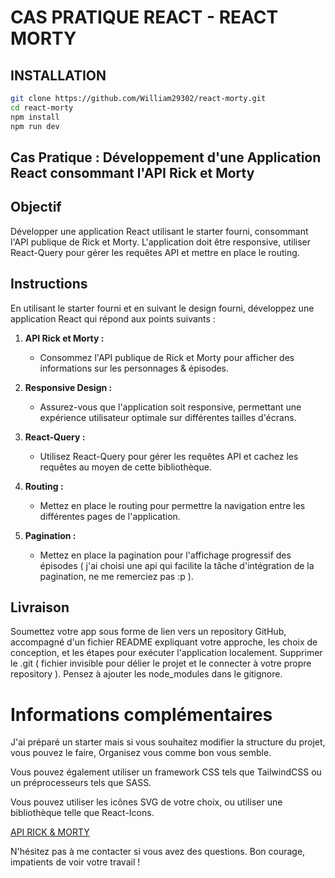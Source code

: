 # CAS PRATIQUE REACT - REACT MORTY

## INSTALLATION

```bash
git clone https://github.com/William29302/react-morty.git
cd react-morty
npm install
npm run dev
```

## Cas Pratique : Développement d'une Application React consommant l'API Rick et Morty

## Objectif

Développer une application React utilisant le starter fourni, consommant l'API publique de Rick et Morty. L'application doit être responsive, utiliser React-Query pour gérer les requêtes API et mettre en place le routing.

## Instructions

En utilisant le starter fourni et en suivant le design fourni, développez une application React qui répond aux points suivants :

1. **API Rick et Morty :**

   - Consommez l'API publique de Rick et Morty pour afficher des informations sur les personnages & épisodes.

2. **Responsive Design :**

   - Assurez-vous que l'application soit responsive, permettant une expérience utilisateur optimale sur différentes tailles d'écrans.

3. **React-Query :**

   - Utilisez React-Query pour gérer les requêtes API et cachez les requêtes au moyen de cette bibliothèque.

4. **Routing :**

   - Mettez en place le routing pour permettre la navigation entre les différentes pages de l'application.

5. **Pagination :**
   - Mettez en place la pagination pour l'affichage progressif des épisodes ( j'ai choisi une api qui facilite la tâche d'intégration de la pagination, ne me remerciez pas :p ).

## Livraison

Soumettez votre app sous forme de lien vers un repository GitHub, accompagné d'un fichier README expliquant votre approche, les choix de conception, et les étapes pour exécuter l'application localement. Supprimer le .git ( fichier invisible pour délier le projet et le connecter à votre propre repository ). Pensez à ajouter les node_modules dans le gitignore.

# Informations complémentaires

J'ai préparé un starter mais si vous souhaitez modifier la structure du projet, vous pouvez le faire, Organisez vous comme bon vous semble.

Vous pouvez également utiliser un framework CSS tels que TailwindCSS ou un préprocesseurs tels que SASS.

Vous pouvez utiliser les icônes SVG de votre choix, ou utiliser une bibliothèque telle que React-Icons.

[API RICK & MORTY](https://rickandmortyapi.com/documentation/#rest)

N'hésitez pas à me contacter si vous avez des questions. Bon courage, impatients de voir votre travail !
